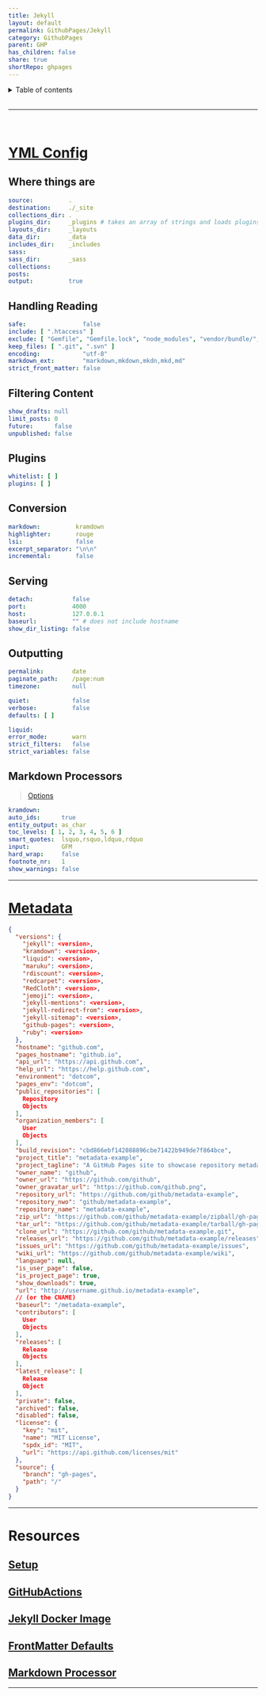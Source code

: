 ```yaml
---
title: Jekyll  
layout: default  
permalink: GithubPages/Jekyll  
category: GithubPages  
parent: GHP  
has_children: false  
share: true    
shortRepo: ghpages
---
```



<details markdown="block">    
<summary>    
Table of contents    
</summary>    
{: .text-delta }    
1. TOC    
{:toc}    
</details>    

<br/>    

***    

<br/>    

# [YML Config](https://jekyllrb.com/docs/configuration/default/)

## Where things are

```yaml  
source:          .
destination:     ./_site
collections_dir: .
plugins_dir:     _plugins # takes an array of strings and loads plugins in that order  
layouts_dir:     _layouts
data_dir:        _data
includes_dir:    _includes
sass:
sass_dir:        _sass
collections:
posts:
output:          true  
```  

## Handling Reading

```yaml  
safe:                false
include: [ ".htaccess" ]
exclude: [ "Gemfile", "Gemfile.lock", "node_modules", "vendor/bundle/", "vendor/cache/", "vendor/gems/", "vendor/ruby/" ]
keep_files: [ ".git", ".svn" ]
encoding:            "utf-8"
markdown_ext:        "markdown,mkdown,mkdn,mkd,md"
strict_front_matter: false  
```  

## Filtering Content

```yaml  
show_drafts: null
limit_posts: 0
future:      false
unpublished: false  
```  

## Plugins

```yaml  
whitelist: [ ]
plugins: [ ]  
```  

## Conversion

```yaml  
markdown:          kramdown
highlighter:       rouge
lsi:               false
excerpt_separator: "\n\n"
incremental:       false  
```  

## Serving

```yaml  
detach:           false
port:             4000
host:             127.0.0.1
baseurl:          "" # does not include hostname  
show_dir_listing: false  
```  

## Outputting

```yaml  
permalink:        date
paginate_path:    /page:num
timezone:         null

quiet:            false
verbose:          false
defaults: [ ]

liquid:
error_mode:       warn
strict_filters:   false
strict_variables: false  
```  

## Markdown Processors

> [Options](https://kramdown.gettalong.org/options.html)

```yaml  
kramdown:
auto_ids:      true
entity_output: as_char
toc_levels: [ 1, 2, 3, 4, 5, 6 ]
smart_quotes:  lsquo,rsquo,ldquo,rdquo
input:         GFM
hard_wrap:     false
footnote_nr:   1
show_warnings: false  
```  

  
---

# [Metadata](https://jekyll.github.io/github-metadata/site.github/)

```json  
{
  "versions": {
    "jekyll": <version>,
    "kramdown": <version>,
    "liquid": <version>,
    "maruku": <version>,
    "rdiscount": <version>,
    "redcarpet": <version>,
    "RedCloth": <version>,
    "jemoji": <version>,
    "jekyll-mentions": <version>,
    "jekyll-redirect-from": <version>,
    "jekyll-sitemap": <version>,
    "github-pages": <version>,
    "ruby": <version>
  },
  "hostname": "github.com",
  "pages_hostname": "github.io",
  "api_url": "https://api.github.com",
  "help_url": "https://help.github.com",
  "environment": "dotcom",
  "pages_env": "dotcom",
  "public_repositories": [
    Repository
    Objects
  ],
  "organization_members": [
    User
    Objects
  ],
  "build_revision": "cbd866ebf142088896cbe71422b949de7f864bce",
  "project_title": "metadata-example",
  "project_tagline": "A GitHub Pages site to showcase repository metadata",
  "owner_name": "github",
  "owner_url": "https://github.com/github",
  "owner_gravatar_url": "https://github.com/github.png",
  "repository_url": "https://github.com/github/metadata-example",
  "repository_nwo": "github/metadata-example",
  "repository_name": "metadata-example",
  "zip_url": "https://github.com/github/metadata-example/zipball/gh-pages",
  "tar_url": "https://github.com/github/metadata-example/tarball/gh-pages",
  "clone_url": "https://github.com/github/metadata-example.git",
  "releases_url": "https://github.com/github/metadata-example/releases",
  "issues_url": "https://github.com/github/metadata-example/issues",
  "wiki_url": "https://github.com/github/metadata-example/wiki",
  "language": null,
  "is_user_page": false,
  "is_project_page": true,
  "show_downloads": true,
  "url": "http://username.github.io/metadata-example",
  // (or the CNAME)  
  "baseurl": "/metadata-example",
  "contributors": [
    User
    Objects
  ],
  "releases": [
    Release
    Objects
  ],
  "latest_release": [
    Release
    Object
  ],
  "private": false,
  "archived": false,
  "disabled": false,
  "license": {
    "key": "mit",
    "name": "MIT License",
    "spdx_id": "MIT",
    "url": "https://api.github.com/licenses/mit"
  },
  "source": {
    "branch": "gh-pages",
    "path": "/"
  }
}  
```  

  
---

# Resources

## [Setup](https://docs.github.com/en/pages/setting-up-a-github-pages-site-with-jekyll/about-github-pages-and-jekyll)

## [GitHubActions](https://jekyllrb.com/docs/continuous-integration/github-actions/)

## [Jekyll Docker Image](https://github.com/envygeeks/jekyll-docker/blob/master/README.md)

## [FrontMatter Defaults](https://jekyllrb.com/docs/configuration/front-matter-defaults/)

## [Markdown Processor](https://jekyllrb.com/docs/configuration/markdown/)

  
---